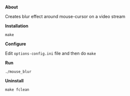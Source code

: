 **About**

Creates blur effect around mouse-cursor on a video stream

**Installation**

	make

**Configure**

Edit `options-config.ini` file and then do `make`

**Run**

	./mouse_blur

**Uninstall**

	make fclean
